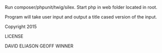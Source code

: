 Run composer/phpunit/twig/silex. Start php in web folder located in root.

Program will take user input and output a title cased version of the input.

Copyright 2015

LICENSE

DAVID ELIASON
GEOFF WINNER
